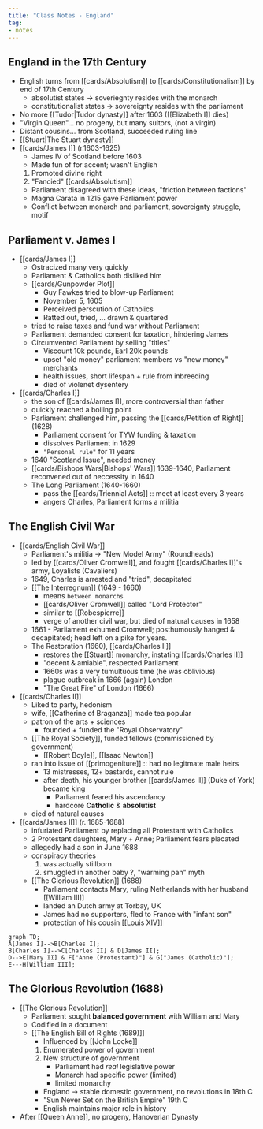 ```yaml
---
title: "Class Notes - England"
tag:
- notes
---
```

## England in the 17th Century
- English turns from [[cards/Absolutism]] to [[cards/Constitutionalism]] by end of 17th Century
	- absolutist states -> soveriegnty resides with the monarch
	- constitutionalist states -> sovereignty resides with the parliament
- No more [[Tudor|Tudor dynasty]] after 1603 ([[Elizabeth I]] dies)
- "Virgin Queen"... no progeny, but many suitors, (not a virgin)
- Distant cousins... from Scotland, succeeded ruling line
- [[Stuart|The Stuart dynasty]]
- [[cards/James I]] (r.1603-1625)
	- James IV of Scotland before 1603
	- Made fun of for accent; wasn't English
	1. Promoted divine right
	2. "Fancied" [[cards/Absolutism]]
	- Parliament disagreed with these ideas, "friction between factions"
	- Magna Carata in 1215 gave Parliament power
	- Conflict between monarch and parliament, sovereignty struggle, motif
## Parliament v. James I
- [[cards/James I]]
	- Ostracized many very quickly
	- Parliament & Catholics both disliked him
	- [[cards/Gunpowder Plot]]
		- Guy Fawkes tried to blow-up Parliament
		- November 5, 1605
		- Perceived perscution of Catholics
		- Ratted out, tried, ... drawn & quartered
	- tried to raise taxes and fund war without Parliament
	- Parliament demanded consent for taxation, hindering James
	- Circumvented Parliament by selling "titles"
		- Viscount 10k pounds, Earl 20k pounds
		- upset "old money" parliament members vs "new money" merchants
		- health issues, short lifespan + rule from inbreeding
		- died of violenet dysentery
- [[cards/Charles I]]
	- the son of [[cards/James I]], more controversial than father
	- quickly reached a boiling point
	- Parliament challenged him, passing the [[cards/Petition of Right]] (1628)
		- Parliament consent for TYW funding & taxation
		- dissolves Parliament in 1629
		- `"Personal rule"` for 11 years
	- 1640 "Scotland Issue", needed money
	- [[cards/Bishops Wars|Bishops' Wars]] 1639-1640, Parliament reconvened out of neccessity in 1640
	- The Long Parliament (1640-1660)
		- pass the [[cards/Triennial Acts]] :: meet at least every 3 years
		- angers Charles, Parliament forms a militia
## The English Civil War
- [[cards/English Civil War]]
	- Parliament's militia -> "New Model Army" (Roundheads)
	- led by [[cards/Oliver Cromwell]], and fought [[cards/Charles I]]'s army, Loyalists (Cavaliers)
	- 1649, Charles is arrested and "tried", decapitated
	- [[The Interregnum]] (1649 - 1660)
		- means `between monarchs`
		- [[cards/Oliver Cromwell]] called "Lord Protector"
		- similar to [[Robespierre]]
		- verge of another civil war, but died of natural causes in 1658
	- 1661 - Parliament exhumed Cromwell; posthumously hanged & decapitated; head left on a pike for years.
	- The Restoration (1660), [[cards/Charles II]]
		- restores the [[Stuart]] monarchy, instating [[cards/Charles II]]
		- "decent & amiable", respected Parliament
		- 1660s was a very tumultuous time (he was oblivious)
		- plague outbreak in 1666 (again) London
		- "The Great Fire" of London (1666)
- [[cards/Charles II]]
	- Liked to party, hedonism
	- wife, [[Catherine of Braganza]] made tea popular
	- patron of the arts + sciences
		- founded + funded the "Royal Observatory"
	- [[The Royal Society]], funded fellows (commissioned by government)
		- [[Robert Boyle]], [[Isaac Newton]]
	- ran into issue of [[primogeniture]] :: had no legitmate male heirs
		- 13 mistresses, 12+ bastards, cannot rule
		- after death, his younger brother [[cards/James II]] (Duke of York) became king
			- Parliament feared his ascendancy
			- hardcore **Catholic** & **absolutist**
	- died of natural causes
- [[cards/James II]] (r. 1685-1688)
	- infuriated Parliament by replacing all Protestant with Catholics
	- 2 Protestant daughters, Mary + Anne; Parliament fears placated
	- allegedly had a son in June 1688
	- conspiracy theories
		1. was actually stillborn
		2. smuggled in another baby ?, "warming pan" myth
	- [[The Glorious Revolution]] (1688)
		- Parliament contacts Mary, ruling Netherlands with her husband [[William III]]
		- landed an Dutch army at Torbay, UK
		- James had no supporters, fled to France with "infant son"
		- protection of his cousin [[Louis XIV]]
```mermaid
graph TD;
A[James I]-->B[Charles I];
B[Charles I]-->C[Charles II] & D[James II];
D-->E[Mary II] & F["Anne (Protestant)"] & G["James (Catholic)"];
E---H[William III];
```
## The Glorious Revolution (1688)
- [[The Glorious Revolution]]
	- Parliament sought **balanced government** with William and Mary
	- Codified in a document
	- [[The English Bill of Rights (1689)]]
		- Influenced by [[John Locke]]
		1. Enumerated power of government
		2. New structure of government
			- Parliament had *real* legislative power
			- Monarch had specific power (limited)
			- limited monarchy
		- England -> stable domestic government, no revolutions in 18th C
		- "Sun Never Set on the British Empire" 19th C
		- English maintains major role in history
- After [[Queen Anne]], no progeny, Hanoverian Dynasty